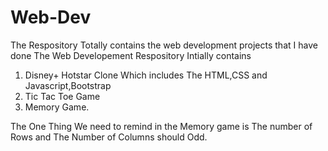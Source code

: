 # Web-Dev
The Respository Totally contains the web development projects that I have done 
The Web Developement Respository Intially contains 
1. Disney+ Hotstar Clone Which includes The HTML,CSS and Javascript,Bootstrap
2. Tic Tac Toe Game
3. Memory Game.

The One Thing We need to remind in the Memory game is The number of Rows and The Number of Columns should Odd.
